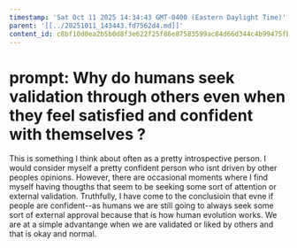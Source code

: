 ```yaml
---
timestamp: 'Sat Oct 11 2025 14:34:43 GMT-0400 (Eastern Daylight Time)'
parent: '[[../20251011_143443.fd7562d4.md]]'
content_id: c8bf10d0ea2b5b0d8f3e622f25f86e87583599ac84d66d344c4b99475fb80d36
---
```


# prompt: Why do humans seek validation through others even when they feel satisfied and confident with themselves ?

This is something I think about often as a pretty introspective person. I would consider myself a pretty confident person who isnt driven by other peoples opinions. However, there are occasional moments where I find myself having thougths that seem to be seeking some sort of attention or external validation. Truthfully, I have come to the conclusioin that evne if people are confident--as humans we are still going to always seek some sort of external approval because that is how human evolution works. We are at a simple advantange when we are validated or liked by others and that is okay and normal.
